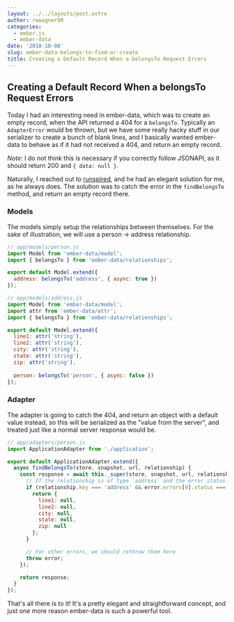 ```yaml
---
layout: ../../layouts/post.astro
author: rwwagner90
categories:
  - ember.js
  - ember-data
date: '2018-10-08'
slug: ember-data-belongs-to-find-or-create
title: Creating a Default Record When a belongsTo Request Errors
---
```


## Creating a Default Record When a belongsTo Request Errors

Today I had an interesting need in ember-data, which was to create an empty record,
when the API returned a 404 for a `belongsTo`. Typically an `AdapterError` would be thrown,
but we have some really hacky stuff in our serializer to create a bunch of blank lines, and I
basically wanted ember-data to behave as if it had not received a 404, and return an empty record.

*Note:* I do not think this is necessary if you correctly follow JSONAPI, as it should return 200 and
`{ data: null }`.

Naturally, I reached out to [runspired](https://twitter.com/Runspired), and he had an elegant solution for me,
as he always does. The solution was to catch the error in the `findBelongsTo` method, and return an empty record there.

### Models

The models simply setup the relationships between themselves. For the sake of illustration, we will use a person -> address relationship.

```js
// app/models/person.js
import Model from 'ember-data/model';
import { belongsTo } from 'ember-data/relationships';

export default Model.extend({
  address: belongsTo('address', { async: true })
});
```

```js
// app/models/address.js
import Model from 'ember-data/model';
import attr from 'ember-data/attr';
import { belongsTo } from 'ember-data/relationships';

export default Model.extend({
  line1: attr('string'),
  line2: attr('string'),
  city: attr('string'),
  state: attr('string'),
  zip: attr('string'),
  
  person: belongsTo('person', { async: false })
});
```

### Adapter

The adapter is going to catch the 404, and return an object with a default value instead, so this will be 
serialized as the "value from the server", and treated just like a normal server response would be.

```js
// app/adapters/person.js
import ApplicationAdapter from './application';

export default ApplicationAdapter.extend({
  async findBelongsTo(store, snapshot, url, relationship) {
    const response = await this._super(store, snapshot, url, relationship).catch((error) => {
      // If the relationship is of type `address` and the error status is 404, return an empty object
      if (relationship.key === 'address' && error.errors[0].status === '404') {
        return {
          line1: null,
          line2: null,
          city: null,
          state: null,
          zip: null
        };
      }

      // For other errors, we should rethrow them here
      throw error;
    });

    return response;
  }
});
```

That's all there is to it! It's a pretty elegant and straightforward concept, and just one more reason 
ember-data is such a powerful tool.
